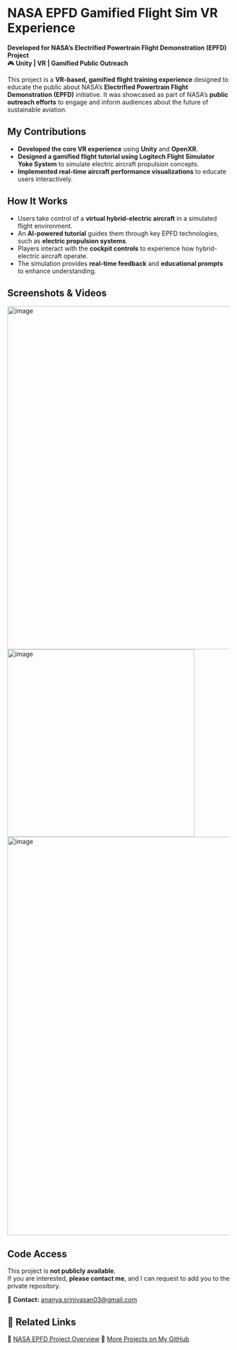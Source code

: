 #  NASA EPFD Gamified Flight Sim VR Experience  
 **Developed for NASA’s Electrified Powertrain Flight Demonstration (EPFD) Project**  
🎮 **Unity | VR | Gamified Public Outreach**

This project is a **VR-based, gamified flight training experience** designed to educate the public about NASA’s **Electrified Powertrain Flight Demonstration (EPFD)** initiative. It was showcased as part of NASA’s **public outreach efforts** to engage and inform audiences about the future of sustainable aviation.

##  My Contributions
- **Developed the core VR experience** using **Unity** and **OpenXR**.
- **Designed a gamified flight tutorial using Logitech Flight Simulator Yoke System** to simulate electric aircraft propulsion concepts.
- **Implemented real-time aircraft performance visualizations** to educate users interactively.

##  How It Works
- Users take control of a **virtual hybrid-electric aircraft** in a simulated flight environment.
- An **AI-powered tutorial** guides them through key EPFD technologies, such as **electric propulsion systems**.
- Players interact with the **cockpit controls** to experience how hybrid-electric aircraft operate.
- The simulation provides **real-time feedback** and **educational prompts** to enhance understanding.

## Screenshots & Videos
<img width="776" alt="image" src="https://github.com/user-attachments/assets/b3574ee2-40ff-44ad-bd38-8bedb25f1621" />
<img width="424" alt="image" src="https://github.com/user-attachments/assets/7d4685ea-d73c-4767-99ff-acb68ed2b5c6" />
<img width="901" alt="image" src="https://github.com/user-attachments/assets/97742470-64bf-4de2-9970-39f2a852edd3" />





##  Code Access  
This project is **not publicly available**.  
If you are interested, **please contact me**, and I can request to add you to the private repository.

📧 **Contact:** ananya.srinivasan03@gmail.com

## 🔗 Related Links  
🔹 [NASA EPFD Project Overview](https://www.nasa.gov/directorates/armd/iasp/epfd/) 
🔹 [More Projects on My GitHub](https://github.com/ananyas4)  

